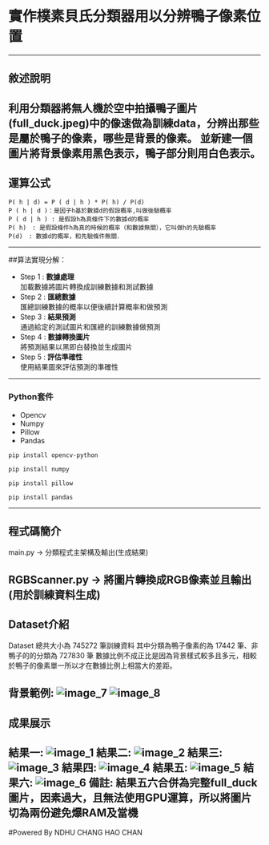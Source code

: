 # 實作樸素貝氏分類器用以分辨鴨子像素位置 
---
## 敘述說明
利用分類器將無人機於空中拍攝鴨子圖片(full_duck.jpeg)中的像速做為訓練data，分辨出那些是屬於鴨子的像素，哪些是背景的像素。
並新建一個圖片將背景像素用黑色表示，鴨子部分則用白色表示。
---
## 運算公式
```
P( h | d) = P ( d | h ) * P( h) / P(d)
P ( h | d )：是因子h基於數據d的假設概率,叫做後驗概率
P ( d | h ) : 是假設h為真條件下的數據d的概率
P( h)　: 是假設條件h為真的時候的概率（和數據無關），它叫做h的先驗概率
P(d)　: 數據d的概率，和先驗條件無關．
```
---
##算法實現分解：
* Step 1 : **數據處理**  
加載數據將圖片轉換成訓練數據和測試數據 
* Step 2 : **匯總數據**  
匯總訓練數據的概率以便後續計算概率和做預測 
* Step 3 : **結果預測**  
通過給定的測試圖片和匯總的訓練數據做預測
* Step 4 : **數據轉換圖片**  
將預測結果以黑即白替換並生成圖片 
* Step 5 : **評估準確性**  
使用結果圖來評估預測的準確性     
---   
### Python套件
*   Opencv
*   Numpy
*	Pillow
*	Pandas
```
pip install opencv-python
```
```
pip install numpy
```
```
pip install pillow
```
```
pip install pandas
```
---
## 程式碼簡介

main.py -> 分類程式主架構及輸出(生成結果)

RGBScanner.py ->  將圖片轉換成RGB像素並且輸出(用於訓練資料生成)
---
## Dataset介紹

Dataset 總共大小為 745272 筆訓練資料
其中分類為鴨子像素的為 17442 筆、非鴨子的的分類為 727830 筆
數據比例不成正比是因為背景樣式較多且多元，相較於鴨子的像素單一所以才在數據比例上相當大的差距。

背景範例:
![image_7](https://github.com/Aaron-Ace/DuckRecognition/blob/aecd29b5be79de4b4f376ae012f07a482b948979/image/backgroud.jpeg)
![image_8](https://github.com/Aaron-Ace/DuckRecognition/blob/aecd29b5be79de4b4f376ae012f07a482b948979/image/backgroung1.jpeg)
---
## 成果展示

結果一:
![image_1](https://github.com/Aaron-Ace/DuckRecognition/blob/aecd29b5be79de4b4f376ae012f07a482b948979/result/duck_1.jpeg=6000x)
結果二:
![image_2](https://github.com/Aaron-Ace/DuckRecognition/blob/aecd29b5be79de4b4f376ae012f07a482b948979/result/duck_2.jpeg=6000x)
結果三:
![image_3](https://github.com/Aaron-Ace/DuckRecognition/blob/aecd29b5be79de4b4f376ae012f07a482b948979/result/duck_3.jpeg=6000x)
結果四:
![image_4](https://github.com/Aaron-Ace/DuckRecognition/blob/aecd29b5be79de4b4f376ae012f07a482b948979/result/duck_4.jpeg=6000x)
結果五:
![image_5](https://github.com/Aaron-Ace/DuckRecognition/blob/aecd29b5be79de4b4f376ae012f07a482b948979/result/full_duck_1.jpeg=6000x)
結果六:
![image_6](https://github.com/Aaron-Ace/DuckRecognition/blob/aecd29b5be79de4b4f376ae012f07a482b948979/result/full_duck_2.jpeg=6000x)
備註:
結果五六合併為完整full_duck圖片，因素過大，且無法使用GPU運算，所以將圖片切為兩份避免爆RAM及當機
---
#Powered By NDHU CHANG HAO CHAN